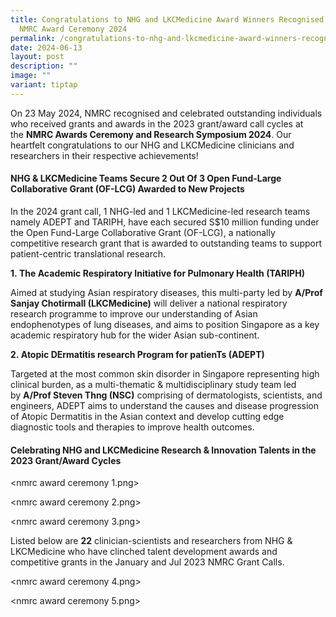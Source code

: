 ```yaml
---
title: Congratulations to NHG and LKCMedicine Award Winners Recognised at the
  NMRC Award Ceremony 2024
permalink: /congratulations-to-nhg-and-lkcmedicine-award-winners-recognised-at-the-nmrc-award-ceremony-2024/
date: 2024-06-13
layout: post
description: ""
image: ""
variant: tiptap
---
```

<p>On 23 May 2024, NMRC recognised and celebrated outstanding individuals
who received grants and awards in the 2023 grant/award call cycles at the&nbsp;<strong>NMRC Awards Ceremony and Research Symposium 2024</strong>.
Our heartfelt congratulations to our NHG and LKCMedicine clinicians and
researchers in their respective achievements!&nbsp;</p>
<h4>NHG &amp; LKCMedicine Teams Secure 2 Out Of 3 Open Fund-Large Collaborative Grant (OF-LCG) Awarded to New Projects</h4>
<p>In the 2024 grant call, 1 NHG-led and 1 LKCMedicine-led research teams
namely ADEPT and TARIPH, have each secured S$10 million funding under the
Open Fund-Large Collaborative Grant (OF-LCG), a nationally competitive
research grant that is awarded to outstanding teams to support patient-centric
translational research.</p>
<p></p>
<p><strong>1.&nbsp;The Academic Respiratory Initiative for Pulmonary Health (TARIPH)</strong>
</p>
<p>​Aimed at studying Asian respiratory diseases, this multi-party led by&nbsp;<strong>A/Prof Sanjay Chotirmall (LKCMedicine)</strong>&nbsp;will
deliver a national respiratory research programme to improve our understanding
of Asian endophenotypes of lung diseases, and aims to position Singapore
as a key academic respiratory hub for the wider Asian sub-continent.</p>
<p><strong>2.&nbsp;Atopic DErmatitis research Program for patienTs (ADEPT) </strong>
</p>
<p>Targeted at the most common skin disorder in Singapore representing high
clinical burden, as a multi-thematic &amp; multidisciplinary study team
led by&nbsp;<strong>A/Prof Steven Thng (NSC)</strong>&nbsp;comprising of
dermatologists, scientists, and engineers, ADEPT aims to understand the
causes and disease progression of Atopic Dermatitis in the Asian context
and develop cutting edge diagnostic tools and therapies to improve health
outcomes.</p>
<h4>Celebrating NHG and LKCMedicine Research &amp; Innovation Talents in the 2023 Grant/Award Cycles</h4>
<p>&lt;nmrc award ceremony 1.png&gt;</p>
<p>&lt;nmrc award ceremony 2.png&gt;</p>
<p>&lt;nmrc award ceremony 3.png&gt;</p>
<p>Listed below are&nbsp;<strong>22</strong>&nbsp;clinician-scientists and
researchers from NHG &amp; LKCMedicine who have clinched talent development
awards and competitive grants in the January and Jul 2023 NMRC Grant Calls.</p>
<p>&lt;nmrc award ceremony 4.png&gt;</p>
<p>&lt;nmrc award ceremony 5.png&gt;</p>